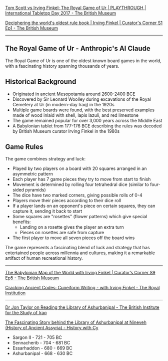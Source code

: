 [Tom Scott vs Irving Finkel: The Royal Game of Ur | PLAYTHROUGH | International Tabletop Day 2017 - The British Museum](https://youtu.be/WZskjLq040I?si=YbxKlbCSkFc2v29R)

[Deciphering the world's oldest rule book | Irving Finkel | Curator's Corner S1 Ep1 - The British Museum](https://youtu.be/wHjznvH54Cw?si=fz9CxULPjO4dOCHJ)

- - - -

## The Royal Game of Ur - Anthropic's AI Claude

The Royal Game of Ur is one of the oldest known board games in the world, with a fascinating history spanning thousands of years.

## Historical Background
- Originated in ancient Mesopotamia around 2600-2400 BCE
- Discovered by Sir Leonard Woolley during excavations of the Royal Cemetery at Ur (in modern-day Iraq) in the 1920s
- Multiple game boards were found, with the best preserved examples made of wood inlaid with shell, lapis lazuli, and red limestone
- The game remained popular for over 3,000 years across the Middle East
- A Babylonian tablet from 177-176 BCE describing the rules was decoded by British Museum curator Irving Finkel in the 1980s

## Game Rules
The game combines strategy and luck:

- Played by two players on a board with 20 squares arranged in an asymmetric pattern
- Each player has 7 game pieces they try to move from start to finish
- Movement is determined by rolling four tetrahedral dice (similar to four-sided pyramids)
- The dice have two marked corners, giving possible rolls of 0-4
- Players move their pieces according to their dice roll
- If a player lands on an opponent's piece on certain squares, they can capture it, sending it back to start
- Some squares are "rosettes" (flower patterns) which give special benefits:
  - Landing on a rosette gives the player an extra turn
  - Pieces on rosettes are safe from capture
- The first player to move all seven pieces off the board wins

The game represents a fascinating blend of luck and strategy that has entertained people across millennia and cultures, making it a remarkable artifact of human recreational history.

- - - - 

[The Babylonian Map of the World with Irving Finkel | Curator’s Corner S9 Ep5 - The British Museum](https://youtu.be/LUxFzh8r384?si=fP_foXR4zk71sd7e)

[Cracking Ancient Codes: Cuneiform Writing - with Irving Finkel - The Royal Institution](https://youtu.be/PfYYraMgiBA?si=UfEUPJI1GkIZiaRQ)

- - - -

[Dr Jon Taylor on Reading the Library of Ashurbanipal - The British Institute for the Study of Iraq](https://youtu.be/IfCVMzm1rfc?si=_NuWSll3y-SBmAEu)

[The Fascinating Story behind the Library of Ashurbanipal at Nineveh (History of Ancient Assyria) - History with Cy](https://youtu.be/xfNCc5kPX5o?si=-MOrC870GDAyUOex)
* Sargon II - 721 - 705 BC
* Sennacherib - 704 - 681 BC
* Essarhaddon - 680 - 669 BC
* Ashurbanipal - 668 - 630 BC
